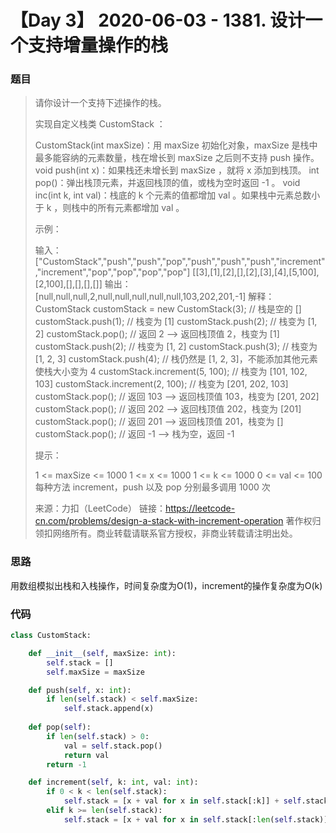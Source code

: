 # 【Day 3】 2020-06-03 - 1381. 设计一个支持增量操作的栈

### 题目

> 请你设计一个支持下述操作的栈。
>
> 实现自定义栈类 CustomStack ：
>
> CustomStack(int maxSize)：用 maxSize 初始化对象，maxSize 是栈中最多能容纳的元素数量，栈在增长到 maxSize 之后则不支持 push 操作。
> void push(int x)：如果栈还未增长到 maxSize ，就将 x 添加到栈顶。
> int pop()：弹出栈顶元素，并返回栈顶的值，或栈为空时返回 -1 。
> void inc(int k, int val)：栈底的 k 个元素的值都增加 val 。如果栈中元素总数小于 k ，则栈中的所有元素都增加 val 。
>  
>
> 示例：
>
> 输入：
> ["CustomStack","push","push","pop","push","push","push","increment","increment","pop","pop","pop","pop"]
> [[3],[1],[2],[],[2],[3],[4],[5,100],[2,100],[],[],[],[]]
> 输出：
> [null,null,null,2,null,null,null,null,null,103,202,201,-1]
> 解释：
> CustomStack customStack = new CustomStack(3); // 栈是空的 []
> customStack.push(1); // 栈变为 [1]
> customStack.push(2); // 栈变为 [1, 2]
> customStack.pop(); // 返回 2 --> 返回栈顶值 2，栈变为 [1]
> customStack.push(2); // 栈变为 [1, 2]
> customStack.push(3); // 栈变为 [1, 2, 3]
> customStack.push(4); // 栈仍然是 [1, 2, 3]，不能添加其他元素使栈大小变为 4
> customStack.increment(5, 100); // 栈变为 [101, 102, 103]
> customStack.increment(2, 100); // 栈变为 [201, 202, 103]
> customStack.pop(); // 返回 103 --> 返回栈顶值 103，栈变为 [201, 202]
> customStack.pop(); // 返回 202 --> 返回栈顶值 202，栈变为 [201]
> customStack.pop(); // 返回 201 --> 返回栈顶值 201，栈变为 []
> customStack.pop(); // 返回 -1 --> 栈为空，返回 -1
>  
>
> 提示：
>
> 1 <= maxSize <= 1000
> 1 <= x <= 1000
> 1 <= k <= 1000
> 0 <= val <= 100
> 每种方法 increment，push 以及 pop 分别最多调用 1000 次
>
> 来源：力扣（LeetCode）
> 链接：https://leetcode-cn.com/problems/design-a-stack-with-increment-operation
> 著作权归领扣网络所有。商业转载请联系官方授权，非商业转载请注明出处。

### 思路

用数组模拟出栈和入栈操作，时间复杂度为O(1)，increment的操作复杂度为O(k)

### 代码

```python
class CustomStack:

    def __init__(self, maxSize: int):
        self.stack = []
        self.maxSize = maxSize

    def push(self, x: int):
        if len(self.stack) < self.maxSize:
            self.stack.append(x)
        
    def pop(self):
        if len(self.stack) > 0:
            val = self.stack.pop()
            return val
        return -1

    def increment(self, k: int, val: int):
        if 0 < k < len(self.stack):
            self.stack = [x + val for x in self.stack[:k]] + self.stack[k:]
        elif k >= len(self.stack):
            self.stack = [x + val for x in self.stack[:len(self.stack)]]
            
```
